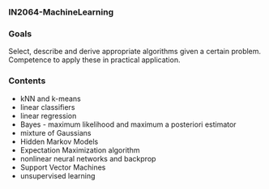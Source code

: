 ### IN2064-MachineLearning

### Goals
Select, describe and derive appropriate algorithms given a certain problem. Competence to apply these in practical application.

### Contents
- kNN and k-means
- linear classifiers
- linear regression
- Bayes - maximum likelihood and maximum a posteriori estimator
- mixture of Gaussians
- Hidden Markov Models
- Expectation Maximization algorithm
- nonlinear neural networks and backprop
- Support Vector Machines
- unsupervised learning

